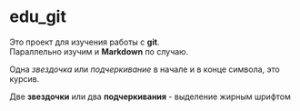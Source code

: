 # edu_git
Это проект для изучения работы с **git**.  
Параллельно изучим и **Markdown** по случаю.

Одна *звездочка* или _подчеркивание_ в начале и в конце символа, это курсив.  

Две **звездочки** или два __подчеркивания__ - выделение жирным шрифтом

